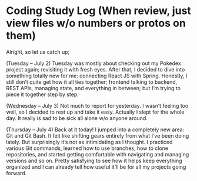 # Coding Study Log (When review, just view files w/o numbers or protos on them)

Alright, so let us catch up;

(Tuesday – July 2)
Tuesday was mostly about checking out my Pokedex project again; revisiting it with fresh eyes. After that, I decided to dive into something totally new for me: connecting React JS with Spring. Honestly, I still don’t quite get how it all ties together; frontend talking to backend, REST APIs, managing state, and everything in between; but I’m trying to piece it together step by step.

(Wednesday – July 3)
Not much to report for yesterday. I wasn’t feeling too well, so I decided to rest up and take it easy. Actually I slept for the whole day. It really is sad to be sick all alone w/o anyone around.

(Thursday – July 4)
Back at it today! I jumped into a completely new area: Git and Git Bash. It felt like shifting gears entirely from what I’ve been doing lately. But surprisingly it’s not as intimidating as I thought. I practiced various Git commands, learned how to use branches, how to clone repositories, and started getting comfortable with navigating and managing versions and so on. Pretty satisfying to see how it helps keep everything organized and I can already tell how useful it’ll be for all my projects going forward.

<!-- Let's try not to catch a cold from now on; 2025.07.03 -->